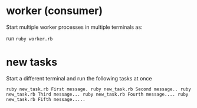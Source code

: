 # worker (consumer)

Start multiple worker processes in multiple terminals as:

run `ruby worker.rb`

# new tasks

Start a different terminal and run the following tasks at once

`ruby new_task.rb First message.
ruby new_task.rb Second message..
ruby new_task.rb Third message...
ruby new_task.rb Fourth message....
ruby new_task.rb Fifth message.....`